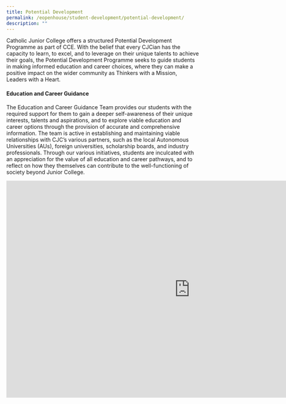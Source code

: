 ```yaml
---
title: Potential Development
permalink: /eopenhouse/student-development/potential-development/
description: ""
---
```

Catholic Junior College offers a structured Potential Development Programme as part of CCE. With the belief that every CJCian has the capacity to learn, to excel, and to leverage on their unique talents to achieve their goals, the Potential Development Programme seeks to guide students in making informed education and career choices, where they can make a positive impact on the wider community as Thinkers with a Mission, Leaders with a Heart.

#### **Education and Career Guidance**

The Education and Career Guidance Team provides our students with the required support for them to gain a deeper self-awareness of their unique interests, talents and aspirations, and to explore viable education and career options through the provision of accurate and comprehensive information. The team is active in establishing and maintaining viable relationships with CJC’s various partners, such as the local Autonomous Universities (AUs), foreign universities, scholarship boards, and industry professionals. Through our various initiatives, students are inculcated with an appreciation for the value of all education and career pathways, and to reflect on how they themselves can contribute to the well-functioning of society beyond Junior College.

<iframe src="https://docs.google.com/presentation/d/e/2PACX-1vTeaKKkpWEk3vqCobJIkuVCmvQEHZ__U0cMi7utslc_j1OR4FJQOGQgBnUgOz7QwsZjNtVul_wl1pdb/embed?start=false&amp;loop=false&amp;delayms=3000" frameborder="0" width="960" height="569" allowfullscreen="true"></iframe>